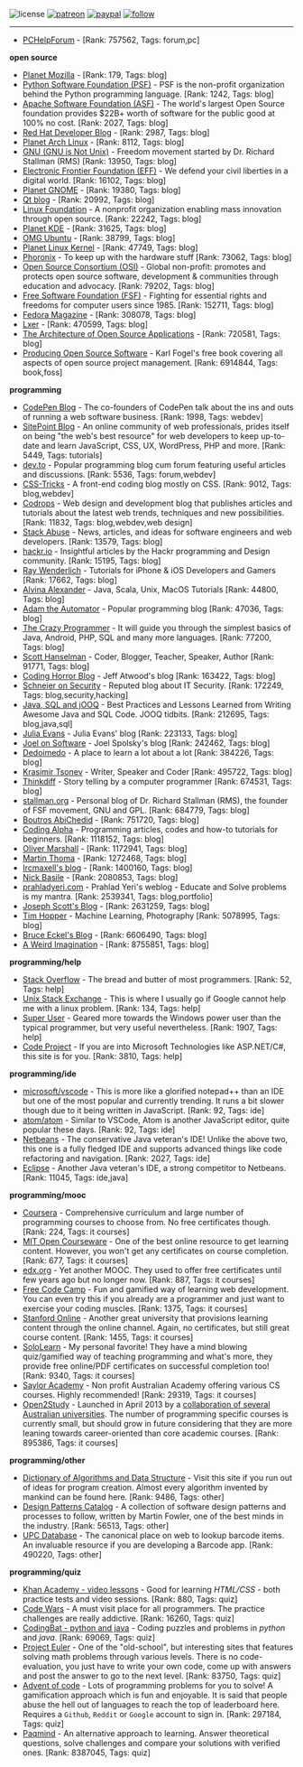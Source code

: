 ![license](https://img.shields.io/github/license/prahladyeri/siterank-stats.svg)
[![patreon](https://img.shields.io/badge/Patreon-brown.svg?logo=patreon)](https://www.patreon.com/prahladyeri)
[![paypal](https://img.shields.io/badge/PayPal-blue.svg?logo=paypal)](https://www.paypal.com/cgi-bin/webscr?cmd=_s-xclick&hosted_button_id=JM8FUXNFUK6EU)
[![follow](https://img.shields.io/twitter/follow/prahladyeri.svg?style=social)](https://twitter.com/prahladyeri)

---
- [PCHelpForum](https://pchelpforum.net) -  [Rank: 757562, Tags: forum,pc]

**open source**

- [Planet Mozilla](http://planet.mozilla.org/) -  [Rank: 179, Tags: blog]
- [Python Software Foundation (PSF)](https://www.python.org/psf/) - PSF is the non-profit organization behind the Python programming language. [Rank: 1242, Tags: blog]
- [Apache Software Foundation (ASF)](https://www.apache.org/) - The world's largest Open Source foundation provides $22B+ worth of software for the public good at 100% no cost. [Rank: 2027, Tags: blog]
- [Red Hat Developer Blog](https://developerblog.redhat.com/) -  [Rank: 2987, Tags: blog]
- [Planet Arch Linux](https://planet.archlinux.org/) -  [Rank: 8112, Tags: blog]
- [GNU (GNU is Not Unix)](https://www.gnu.org) - Freedom movement started by Dr. Richard Stallman (RMS) [Rank: 13950, Tags: blog]
- [Electronic Frontier Foundation (EFF)](https://www.eff.org/) - We defend your civil liberties in a digital world. [Rank: 16102, Tags: blog]
- [Planet GNOME](https://planet.gnome.org/) -  [Rank: 19380, Tags: blog]
- [Qt blog](http://blog.qt.io/) -  [Rank: 20992, Tags: blog]
- [Linux Foundation](https://www.linuxfoundation.org/) - A nonprofit organization enabling mass innovation through open source. [Rank: 22242, Tags: blog]
- [Planet KDE](https://planet.kde.org/) -  [Rank: 31625, Tags: blog]
- [OMG Ubuntu](https://www.omgubuntu.co.uk/) -  [Rank: 38799, Tags: blog]
- [Planet Linux Kernel](http://planet.kernel.org/) -  [Rank: 47749, Tags: blog]
- [Phoronix](https://www.phoronix.com/) - To keep up with the hardware stuff [Rank: 73062, Tags: blog]
- [Open Source Consortium (OSI)](https://opensource.org) - Global non-profit: promotes and protects open source software, development & communities through education and advocacy. [Rank: 79202, Tags: blog]
- [Free Software Foundation (FSF)](https://www.fsf.org/) - Fighting for essential rights and freedoms for computer users since 1985. [Rank: 152711, Tags: blog]
- [Fedora Magazine](https://fedoramagazine.org/) -  [Rank: 308078, Tags: blog]
- [Lxer](http://lxer.com/) -  [Rank: 470599, Tags: blog]
- [The Architecture of Open Source Applications](http://www.aosabook.org/en/index.html) -  [Rank: 720581, Tags: blog]
- [Producing Open Source Software](https://producingoss.com/) - Karl Fogel's free book covering all aspects of open source project management. [Rank: 6914844, Tags: book,foss]

**programming**

- [CodePen Blog](https://blog.codepen.io/) - The co-founders of CodePen talk about the ins and outs of running a web software business. [Rank: 1998, Tags: webdev]
- [SitePoint Blog](https://www.sitepoint.com/blog/) - An online community of web professionals, prides itself on being "the web's best resource" for web developers to keep up-to-date and learn JavaScript, CSS, UX, WordPress, PHP and more. [Rank: 5449, Tags: tutorials]
- [dev.to](https://dev.to/) - Popular programming blog cum forum featuring useful articles and discussions. [Rank: 5536, Tags: forum,webdev]
- [CSS-Tricks](https://css-tricks.com/) - A front-end coding blog mostly on CSS. [Rank: 9012, Tags: blog,webdev]
- [Codrops](https://tympanus.net/codrops/) - Web design and development blog that publishes articles and tutorials about the latest web trends, techniques and new possibilities. [Rank: 11832, Tags: blog,webdev,web design]
- [Stack Abuse](https://stackabuse.com/) - News, articles, and ideas for software engineers and web developers. [Rank: 13579, Tags: blog]
- [hackr.io](https://hackr.io/blog) - Insightful articles by the Hackr programming and Design community. [Rank: 15195, Tags: blog]
- [Ray Wenderlich](https://www.raywenderlich.com/) - Tutorials for iPhone & iOS Developers and Gamers [Rank: 17662, Tags: blog]
- [Alvina Alexander](https://alvinalexander.com/) - Java, Scala, Unix, MacOS Tutorials [Rank: 44800, Tags: blog]
- [Adam the Automator](https://adamtheautomator.com/) - Popular programming blog [Rank: 47036, Tags: blog]
- [The Crazy Programmer](https://www.thecrazyprogrammer.com/) - It will guide you through the simplest basics of Java, Android, PHP, SQL and many more languages. [Rank: 77200, Tags: blog]
- [Scott Hanselman](https://www.hanselman.com/) - Coder, Blogger, Teacher, Speaker, Author [Rank: 91771, Tags: blog]
- [Coding Horror Blog](https://blog.codinghorror.com/) - Jeff Atwood's blog [Rank: 163422, Tags: blog]
- [Schneier on Security](https://www.schneier.com/) - Reputed blog about IT Security. [Rank: 172249, Tags: blog,security,hacking]
- [Java, SQL and jOOQ](https://blog.jooq.org/) - Best Practices and Lessons Learned from Writing Awesome Java and SQL Code. JOOQ tidbits. [Rank: 212695, Tags: blog,java,sql]
- [Julia Evans](https://jvns.ca/) - Julia Evans' blog [Rank: 223133, Tags: blog]
- [Joel on Software](https://www.joelonsoftware.com/) - Joel Spolsky's blog [Rank: 242462, Tags: blog]
- [Dedoimedo](https://www.dedoimedo.com/) - A place to learn a lot about a lot [Rank: 384226, Tags: blog]
- [Krasimir Tsonev](https://krasimirtsonev.com/) - Writer, Speaker and Coder [Rank: 495722, Tags: blog]
- [Thinkdiff](https://thinkdiff.net/) - Story telling by a computer programmer [Rank: 674531, Tags: blog]
- [stallman.org](https://stallman.org) - Personal blog of Dr. Richard Stallman (RMS), the founder of FSF movement, GNU and GPL. [Rank: 684779, Tags: blog]
- [Boutros AbiChedid](https://bacsoftwareconsulting.com/blog/index.php/about/) -  [Rank: 751720, Tags: blog]
- [Coding Alpha](https://www.codingalpha.com/) - Programming articles, codes and how-to tutorials for beginners. [Rank: 1118152, Tags: blog]
- [Oliver Marshall](https://olivermarshall.net/) -  [Rank: 1172941, Tags: blog]
- [Martin Thoma](https://martin-thoma.com/) -  [Rank: 1272468, Tags: blog]
- [Ircmaxell's blog](https://blog.ircmaxell.com/) -  [Rank: 1400160, Tags: blog]
- [Nick Basile](https://nick-basile.com/) -  [Rank: 2080853, Tags: blog]
- [prahladyeri.com](https://prahladyeri.com) - Prahlad Yeri's weblog - Educate and Solve problems is my mantra. [Rank: 2539341, Tags: blog,portfolio]
- [Joseph Scott's Blog](https://blog.josephscott.org/) -  [Rank: 2631259, Tags: blog]
- [Tim Hopper](https://tdhopper.com/) - Machine Learning, Photography [Rank: 5078995, Tags: blog]
- [Bruce Eckel's Blog](https://www.bruceeckel.com/) -  [Rank: 6606490, Tags: blog]
- [A Weird Imagination](https://aweirdimagination.net/) -  [Rank: 8755851, Tags: blog]

**programming/help**

- [Stack Overflow](https://stackoverflow.com) - The bread and butter of most programmers. [Rank: 52, Tags: help]
- [Unix Stack Exchange](https://unix.stackexchange.com) - This is where I usually go if Google cannot help me with a linux problem. [Rank: 134, Tags: help]
- [Super User](https://superuser.com) - Geared more towards the Windows power user than the typical programmer, but very useful nevertheless. [Rank: 1907, Tags: help]
- [Code Project](https://www.codeproject.com) - If you are into Microsoft Technologies like ASP.NET/C#, this site is for you. [Rank: 3810, Tags: help]

**programming/ide**

- [microsoft/vscode](https://github.com/microsoft/vscode) - This is more like a glorified notepad++ than an IDE but one of the most popular and currently trending. It runs a bit slower though due to it being written in JavaScript. [Rank: 92, Tags: ide]
- [atom/atom](https://github.com/atom/atom) - Similar to VSCode, Atom is another JavaScript editor, quite popular these days. [Rank: 92, Tags: ide]
- [Netbeans](https://netbeans.apache.org/) - The conservative Java veteran's IDE! Unlike the above two, this one is a fully fledged IDE and supports advanced things like code refactoring and navigation. [Rank: 2027, Tags: ide]
- [Eclipse](https://eclipse.org) - Another Java veteran's IDE, a strong competitor to Netbeans. [Rank: 11045, Tags: ide,java]

**programming/mooc**

- [Coursera](https://www.coursera.org/) - Comprehensive curriculum and large number of programming courses to choose from. No free certificates though. [Rank: 224, Tags: it courses]
- [MIT Open Courseware](https://ocw.mit.edu) - One of the best online resource to get learning content. However, you won't get any certificates on course completion. [Rank: 677, Tags: it courses]
- [edx.org](https://courses.edx.org/) - Yet another MOOC. They used to offer free certificates until few years ago but no longer now. [Rank: 887, Tags: it courses]
- [Free Code Camp](https://www.freecodecamp.org/) - Fun and gamified way of learning web development. You can even try this if you already are a programmer and just want to exercise your coding muscles. [Rank: 1375, Tags: it courses]
- [Stanford Online](http://online.stanford.edu/) - Another great university that provisions learning content through the online channel. Again, no certificates, but still great course content. [Rank: 1455, Tags: it courses]
- [SoloLearn](https://www.sololearn.com) - My personal favorite! They have a mind blowing quiz/gamified way of teaching programming and what's more, they provide free online/PDF certificates on successful completion too! [Rank: 9340, Tags: it courses]
- [Saylor Academy](https://learn.saylor.org) - Non profit Australian Academy offering various CS courses. Highly recommended! [Rank: 29319, Tags: it courses]
- [Open2Study](https://www.open2study.com) - Launched in April 2013 by a [collaboration of several Australian universities](http://www.thegoodmooc.com/2013/06/a-review-of-open2study.html). The number of programming specific courses is currently small, but should grow in future considering that they are more leaning towards career-oriented than core academic courses. [Rank: 895386, Tags: it courses]

**programming/other**

- [Dictionary of Algorithms and Data Structure](http://xlinux.nist.gov/dads/) - Visit this site if you run out of ideas for program creation. Almost every algorithm invented by mankind can be found here. [Rank: 9486, Tags: other]
- [Design Patterns Catalog](http://martinfowler.com/eaaCatalog/) - A collection of software design patterns and processes to follow, written by Martin Fowler, one of the best minds in the industry. [Rank: 56513, Tags: other]
- [UPC Database](https://www.upcdatabase.com/itemform.asp) - The canonical place on web to lookup barcode items. An invaluable resource if you are developing a Barcode app. [Rank: 490220, Tags: other]

**programming/quiz**

- [Khan Academy - video lessons](https://www.khanacademy.org/) - Good for learning *HTML/CSS* - both practice tests and video sessions. [Rank: 880, Tags: quiz]
- [Code Wars](https://www.codewars.com/) - A must visit place for all programmers. The practice challenges are really addictive. [Rank: 16260, Tags: quiz]
- [CodingBat - python and java](https://codingbat.com/) - Coding puzzles and problems in *python* and *java*. [Rank: 69069, Tags: quiz]
- [Project Euler](https://projecteuler.net/) - One of the "old-school", but interesting sites that features solving math problems through various levels. There is no code-evaluation, you just have to write your own code, come up with answers and post the answer to go to the next level. [Rank: 83750, Tags: quiz]
- [Advent of code](https://adventofcode.com/) - Lots of programming problems for you to solve! A gamification approach which is fun and enjoyable. It is said that people abuse the hell out of languages to reach the top of leaderboard here. Requires a `Github`, `Reddit` or `Google` account to sign in. [Rank: 297184, Tags: quiz]
- [Paqmind](https://paqmind.com/) - An alternative approach to learning. Answer theoretical questions, solve challenges and compare your solutions with verified ones. [Rank: 8387045, Tags: quiz]

